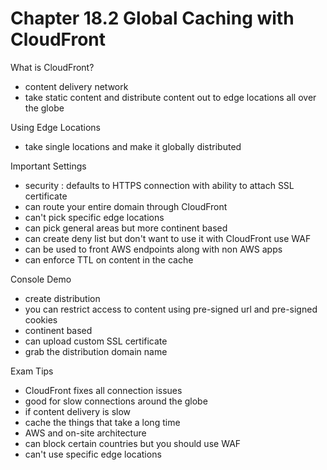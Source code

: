 # Chapter 18.2 Global Caching with CloudFront

What is CloudFront?
- content delivery network
- take static content and distribute content out to edge locations all over the globe

Using Edge Locations
- take single locations and make it globally distributed

Important Settings
- security : defaults to HTTPS connection with ability to attach SSL certificate
- can route your entire domain through CloudFront
- can't pick specific edge locations 
- can pick general areas but more continent based
- can create deny list but don't want to use it with CloudFront use WAF
- can be used to front AWS endpoints along with non AWS apps
- can enforce TTL on content in the cache

Console Demo
- create distribution
- you can restrict access to content using pre-signed url and pre-signed cookies
- continent based
- can upload custom SSL certificate
- grab the distribution domain name

Exam Tips
- CloudFront fixes all connection issues
- good for slow connections around the globe
- if content delivery is slow
- cache the things that take a long time
- AWS and on-site architecture
- can block certain countries but you should use WAF
- can't use specific edge locations
